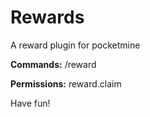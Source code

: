 # Rewards
A reward plugin for pocketmine

<b>Commands:</b>
/reward

<b>Permissions:</b>
reward.claim

Have fun!
